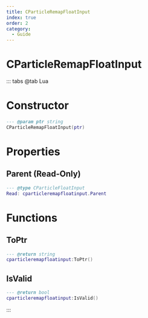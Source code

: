 ```yaml
---
title: CParticleRemapFloatInput
index: true
order: 2
category:
  - Guide
---
```


# CParticleRemapFloatInput

::: tabs
@tab Lua
# Constructor
```lua
--- @param ptr string
CParticleRemapFloatInput(ptr)
```
# Properties
## Parent (Read-Only)
```lua
--- @type CParticleFloatInput
Read: cparticleremapfloatinput.Parent
```
# Functions
## ToPtr
```lua
--- @return string
cparticleremapfloatinput:ToPtr()
```
## IsValid
```lua
--- @return bool
cparticleremapfloatinput:IsValid()
```

:::